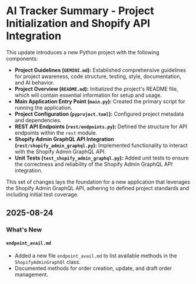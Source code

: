 # AI Tracker Summary - Project Initialization and Shopify API Integration

This update introduces a new Python project with the following components:

*   **Project Guidelines (`GEMINI.md`):** Established comprehensive guidelines for project awareness, code structure, testing, style, documentation, and AI behavior.
*   **Project Overview (`README.md`):** Initialized the project's README file, which will contain essential information for setup and usage.
*   **Main Application Entry Point (`main.py`):** Created the primary script for running the application.
*   **Project Configuration (`pyproject.toml`):** Configured project metadata and dependencies.
*   **REST API Endpoints (`rest/endpoints.py`):** Defined the structure for API endpoints within the `rest` module.
*   **Shopify Admin GraphQL API Integration (`rest/shopify_admin_graphql.py`):** Implemented functionality to interact with the Shopify Admin GraphQL API.
*   **Unit Tests (`test_shopify_admin_graphql.py`):** Added unit tests to ensure the correctness and reliability of the Shopify Admin GraphQL API integration.

This set of changes lays the foundation for a new application that leverages the Shopify Admin GraphQL API, adhering to defined project standards and including initial test coverage.

## 2025-08-24

### What's New

#### `endpoint_avail.md`

- Added a new file `endpoint_avail.md` to list available methods in the `ShopifyAdminGraphQl` class.
- Documented methods for order creation, update, and draft order management.
